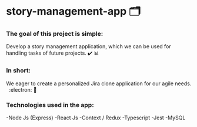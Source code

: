 # story-management-app :card_index_dividers:

### The goal of this project is simple:

Develop a story management application, which we can be used for handling tasks of future projects. :heavy_check_mark: :bar_chart:

### In short:

We eager to create a personalized Jira clone application for our agile needs. &nbsp; :electron: :bookmark_tabs:

### Technologies used in the app:

-Node Js (Express)
-React Js
-Context / Redux
-Typescript
-Jest
-MySQL

